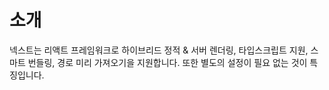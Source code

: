 # 소개

넥스트는 리액트 프레임워크로 하이브리드 정적 & 서버 렌더링, 타입스크립트 지원, 스마트 번들링, 경로 미리 가져오기을 지원합니다. 또한 별도의 설정이 필요 없는 것이 특징입니다.


